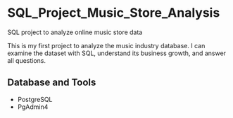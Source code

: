 # SQL_Project_Music_Store_Analysis

SQL project to analyze online music store data

This is my first project to analyze the music industry database. I can examine the dataset with SQL, understand its business growth, and answer all questions.
 
## Database and Tools
* PostgreSQL
* PgAdmin4
